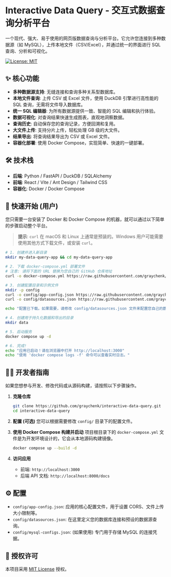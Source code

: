 # Interactive Data Query - 交互式数据查询分析平台

一个现代、强大、易于使用的网页版数据查询与分析平台。它允许您连接到多种数据源（如 MySQL），上传本地文件（CSV/Excel），并通过统一的界面进行 SQL 查询、分析和可视化。

[![License: MIT](https://img.shields.io/badge/License-MIT-yellow.svg)](https://opensource.org/licenses/MIT)

## ✨ 核心功能

- **多种数据源支持**: 无缝连接和查询多种关系型数据库。
- **本地文件查询**: 上传 CSV 或 Excel 文件，使用 DuckDB 引擎进行高性能的 SQL 查询，无需将文件导入数据库。
- **统一 SQL 编辑器**: 为所有数据源提供一致、智能的 SQL 编辑和执行体验。
- **数据可视化**: 对查询结果快速生成图表，直观地洞察数据。
- **查询历史**: 自动保存您的查询记录，方便回溯和复用。
- **大文件上传**: 支持分片上传，轻松处理 GB 级的大文件。
- **结果导出**: 将查询结果导出为 CSV 或 Excel 文件。
- **容器化部署**: 使用 Docker Compose，实现简单、快速的一键部署。

## 🛠️ 技术栈

- **后端**: Python / FastAPI / DuckDB / SQLAlchemy
- **前端**: React / Vite / Ant Design / Tailwind CSS
- **容器化**: Docker / Docker Compose

## 🚀 快速开始 (用户)

您只需要一台安装了 Docker 和 Docker Compose 的机器，就可以通过以下简单的步骤启动整个平台。

> **提示**: `curl` 在 macOS 和 Linux 上通常是预装的。Windows 用户可能需要使用其他方式下载文件，或安装 `curl`。

```bash
# 1. 创建并进入新目录
mkdir my-data-query-app && cd my-data-query-app

# 2. 下载 docker-compose.yml 部署文件
# 注意: 请将下面的 URL 替换为您自己的 GitHub 仓库地址
curl -o docker-compose.yml https://raw.githubusercontent.com/graychenk/interactive-data-query/main/deployment/docker-compose.yml

# 3. 创建配置目录和示例文件
mkdir -p config
curl -o config/app-config.json https://raw.githubusercontent.com/graychenk/interactive-data-query/main/deployment/config/app-config.json
curl -o config/datasources.json https://raw.githubusercontent.com/graychenk/interactive-data-query/main/deployment/config/datasources.json.example

echo "配置已下载。如果需要，请修改 config/datasources.json 文件来配置您自己的数据源。"

# 4. 创建用于持久化数据和导出的目录
mkdir data

# 5. 启动服务
docker compose up -d

# 6. 完成!
echo "应用已启动！请在浏览器中打开 http://localhost:3000"
echo "使用 'docker compose logs -f' 命令可以查看实时日志。"
```

## 👨‍💻 开发者指南

如果您想参与开发、修改代码或从源码构建，请按照以下步骤操作。

1.  **克隆仓库**
    ```bash
    git clone https://github.com/graychenk/interactive-data-query.git
    cd interactive-data-query
    ```

2.  **配置 (可选)**
    您可以根据需要修改 `config/` 目录下的配置文件。

3.  **使用 Docker Compose 构建并启动**
    项目根目录下的 `docker-compose.yml` 文件是为开发环境设计的，它会从本地源码构建镜像。
    ```bash
    docker compose up --build -d
    ```

4.  **访问应用**
    - 前端: `http://localhost:3000`
    - 后端 API 文档: `http://localhost:8000/docs`

## ⚙️ 配置

- `config/app-config.json`: 应用的核心配置文件，用于设置 CORS、文件上传大小限制等。
- `config/datasources.json`: 在这里定义您的数据库连接和预设的数据源查询。
- `config/mysql-configs.json`: (如果使用) 专门用于存储 MySQL 的连接凭据。

## 📄 授权许可

本项目采用 [MIT License](https://opensource.org/licenses/MIT) 授权。